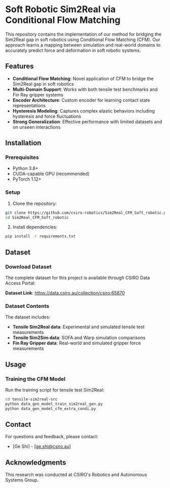 # Soft Robotic Sim2Real via Conditional Flow Matching

This repository contains the implementation of our method for bridging the Sim2Real gap in soft robotics using Conditional Flow Matching (CFM). Our approach learns a mapping between simulation and real-world domains to accurately predict force and deformation in soft robotic systems.

## Features

- **Conditional Flow Matching**: Novel application of CFM to bridge the Sim2Real gap in soft robotics
- **Multi-Domain Support**: Works with both tensile test benchmarks and Fin Ray gripper systems
- **Encoder Architecture**: Custom encoder for learning contact state representations
- **Hysteresis Modeling**: Captures complex elastic behaviors including hysteresis and force fluctuations
- **Strong Generalization**: Effective performance with limited datasets and on unseen interactions

## Installation

### Prerequisites

- Python 3.8+
- CUDA-capable GPU (recommended)
- PyTorch 1.12+

### Setup

1. Clone the repository:
```bash
git clone https://github.com/csiro-robotics/Sim2Real_CFM_Soft_robotic.git
cd Sim2Real_CFM_Soft_robotic
```

2. Install dependencies:
```bash
pip install -r requirements.txt
```

## Dataset

### Download Dataset

The complete dataset for this project is available through CSIRO Data Access Portal:

**Dataset Link**: https://data.csiro.au/collection/csiro:65870

### Dataset Contents

The dataset includes:
- **Tensile Sim2Real data**: Experimental and simulated tensile test measurements
- **Tensile Sim2Sim data**: SOFA and Warp simulation comparisons  
- **Fin Ray Gripper data**: Real-world and simulated gripper force measurements


## Usage

### Training the CFM Model

Run the training script for tensile test Sim2Real:

```bash
cd tensile-sim2real-src
python data_gen_model_train_sim2real_gen.py
python data_gen_model_cfm_extra_condi.py
```

<!-- ## Citation

If you use this code in your research, please cite our paper:

```bibtex
@article{yourpaper2024,
  title={Soft Robotic Sim2Real via Conditional Flow Matching},
  author={Your Names},
  journal={Journal Name},
  year={2024}
}
``` -->

<!-- ## License

This project is licensed under the Apache License 2.0. See [LICENSE](LICENSE) file for details. -->

## Contact

For questions and feedback, please contact:
- [Ge Shi] - [ge.shi@csiro.au]

## Acknowledgments

This research was conducted at CSIRO's Robotics and Autonomous Systems Group.